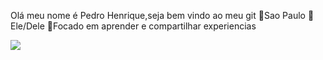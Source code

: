 Olá meu nome é Pedro Henrique,seja bem vindo ao meu git
🏡Sao Paulo
🙂Ele/Dele
🎯Focado em aprender e compartilhar experiencias





<!DOCTYPE html>
<html lang="en">

<head>
    <meta charset="UTF-8">
    <meta http-equiv="X-UA-Compatible" content="IE=edge">
    <meta name="viewport" content="width=device-width, initial-scale=1.0">
    <title></title>
</head>

<body>
    <img src="https://img.shields.io/badge/LinkedIn-0077B5?style=for-the-badge&logo=linkedin&logoColor=white"> <a
        href="https://www.linkedin.com/in/pedro-henrique-silva-de-morais-3091a619b/"></a> </body>

</html>
